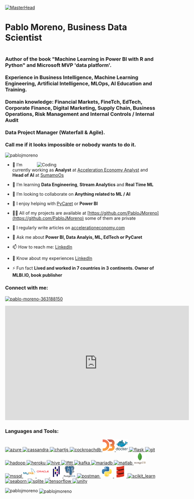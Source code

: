 [![MasterHead](https://media.giphy.com/media/3KYakglSJtPblufMLQ/giphy.gif)](mlbi.io)
<h1 align="left">Pablo Moreno, Business Data Scientist</h1>
<h3 align="left"><br>Author of the book "Machine Learning in Power BI with R and Python" and Microsoft MVP 'data platform'.</br> <br>Experience in Business Intelligence, Machine Learning Engineering, Artificial Intelligence, MLOps, AI Education and Training.</br> <br>Domain knowledge: Financial Markets, FineTch, EdTech, Corporate Finance, Digital Marketing, Supply Chain, Business Operations, Risk Management and Internal Controls / Internal Audit</br><br>Data Project Manager (Waterfall & Agile).</br><br> Call me if it looks impossible or nobody wants to do it.</br> </h3>

<p align="left"> <img src="https://komarev.com/ghpvc/?username=pablojmoreno&label=Profile%20views&color=0e75b6&style=flat" alt="pablojmoreno" /> </p>

<img align="right" alt="Coding" width="400" src="https://media.giphy.com/media/xT9IgzoKnwFNmISR8I/giphy.gif">


- 🔭 I’m currently working as **Analyst** at [Acceleration Economy Analyst](accelerationeconomy.com) and **Head of AI** at [SumamoOs](sumamoos.com)

- 🌱 I’m learning **Data Engineering**, **Stream Analytics** and **Real Time ML**

- 👯 I’m looking to collaborate on **Anything related to ML / AI**

- 🤝 I enjoy helping with [PyCaret](pycaret.org) or **Power BI**

- 👨‍💻 All of my projects are available at [https://github.com/PabloJMoreno](https://github.com/PabloJMoreno) some of them are private

- 📝 I regularly write articles on [accelerationeconomy.com](accelerationeconomy.com)

- 💬 Ask me about **Power BI, Data Analyis, ML, EdTech or PyCaret**

- 📫 How to reach me: [LinkedIn](https://www.linkedin.com/in/pablo-moreno-363188150/)

- 📄 Know about my experiences [LinkedIn](https://www.linkedin.com/in/pablo-moreno-363188150/)

- ⚡ Fun fact **Lived and worked in 7 countries in 3 continents. Owner of MLBI.IO, book publisher**

<h3 align="left">Connect with me:</h3>
<p align="left">
<a href="https://linkedin.com/in/pablo-moreno-363188150" target="blank"><img align="center" src="https://raw.githubusercontent.com/rahuldkjain/github-profile-readme-generator/master/src/images/icons/Social/linked-in-alt.svg" alt="pablo-moreno-363188150" height="30" width="40" /></a>
</p>

<iframe title="Python CVE" width="600" height="373.5" src="https://app.powerbi.com/view?r=eyJrIjoiNGJjNjYxYTYtZWI2ZC00YjM3LWE3NDQtMmMyYzhmZmJkNzAyIiwidCI6ImUzYjE5YzBlLWE2YWMtNGZjYS04YmFhLWY0MjcxY2NmNjI0ZCIsImMiOjF9" frameborder="0" allowFullScreen="true"></iframe>

<h3 align="left">Languages and Tools:</h3>
<p align="left"> <a href="https://azure.microsoft.com/en-in/" target="_blank" rel="noreferrer"> <img src="https://www.vectorlogo.zone/logos/microsoft_azure/microsoft_azure-icon.svg" alt="azure" width="40" height="40"/> </a> <a href="https://cassandra.apache.org/" target="_blank" rel="noreferrer"> <img src="https://www.vectorlogo.zone/logos/apache_cassandra/apache_cassandra-icon.svg" alt="cassandra" width="40" height="40"/> </a> <a href="https://www.chartjs.org" target="_blank" rel="noreferrer"> <img src="https://www.chartjs.org/media/logo-title.svg" alt="chartjs" width="40" height="40"/> </a> <a href="https://www.cockroachlabs.com/product/cockroachdb/" target="_blank" rel="noreferrer"> <img src="https://cdn.worldvectorlogo.com/logos/cockroachdb.svg" alt="cockroachdb" width="40" height="40"/> </a> <a href="https://d3js.org/" target="_blank" rel="noreferrer"> <img src="https://raw.githubusercontent.com/devicons/devicon/master/icons/d3js/d3js-original.svg" alt="d3js" width="40" height="40"/> </a> <a href="https://www.docker.com/" target="_blank" rel="noreferrer"> <img src="https://raw.githubusercontent.com/devicons/devicon/master/icons/docker/docker-original-wordmark.svg" alt="docker" width="40" height="40"/> </a> <a href="https://flask.palletsprojects.com/" target="_blank" rel="noreferrer"> <img src="https://www.vectorlogo.zone/logos/pocoo_flask/pocoo_flask-icon.svg" alt="flask" width="40" height="40"/> </a> <a href="https://git-scm.com/" target="_blank" rel="noreferrer"> <img src="https://www.vectorlogo.zone/logos/git-scm/git-scm-icon.svg" alt="git" width="40" height="40"/> </a> <a href="https://hadoop.apache.org/" target="_blank" rel="noreferrer"> <img src="https://www.vectorlogo.zone/logos/apache_hadoop/apache_hadoop-icon.svg" alt="hadoop" width="40" height="40"/> </a> <a href="https://heroku.com" target="_blank" rel="noreferrer"> <img src="https://www.vectorlogo.zone/logos/heroku/heroku-icon.svg" alt="heroku" width="40" height="40"/> </a> <a href="https://hive.apache.org/" target="_blank" rel="noreferrer"> <img src="https://www.vectorlogo.zone/logos/apache_hive/apache_hive-icon.svg" alt="hive" width="40" height="40"/> </a> <a href="https://ifttt.com/" target="_blank" rel="noreferrer"> <img src="https://www.vectorlogo.zone/logos/ifttt/ifttt-ar21.svg" alt="ifttt" width="40" height="40"/> </a> <a href="https://kafka.apache.org/" target="_blank" rel="noreferrer"> <img src="https://www.vectorlogo.zone/logos/apache_kafka/apache_kafka-icon.svg" alt="kafka" width="40" height="40"/> </a> <a href="https://mariadb.org/" target="_blank" rel="noreferrer"> <img src="https://www.vectorlogo.zone/logos/mariadb/mariadb-icon.svg" alt="mariadb" width="40" height="40"/> </a> <a href="https://www.mathworks.com/" target="_blank" rel="noreferrer"> <img src="https://upload.wikimedia.org/wikipedia/commons/2/21/Matlab_Logo.png" alt="matlab" width="40" height="40"/> </a> <a href="https://www.mongodb.com/" target="_blank" rel="noreferrer"> <img src="https://raw.githubusercontent.com/devicons/devicon/master/icons/mongodb/mongodb-original-wordmark.svg" alt="mongodb" width="40" height="40"/> </a> <a href="https://www.microsoft.com/en-us/sql-server" target="_blank" rel="noreferrer"> <img src="https://www.svgrepo.com/show/303229/microsoft-sql-server-logo.svg" alt="mssql" width="40" height="40"/> </a> <a href="https://www.mysql.com/" target="_blank" rel="noreferrer"> <img src="https://raw.githubusercontent.com/devicons/devicon/master/icons/mysql/mysql-original-wordmark.svg" alt="mysql" width="40" height="40"/> </a> <a href="https://www.oracle.com/" target="_blank" rel="noreferrer"> <img src="https://raw.githubusercontent.com/devicons/devicon/master/icons/oracle/oracle-original.svg" alt="oracle" width="40" height="40"/> </a> <a href="https://pandas.pydata.org/" target="_blank" rel="noreferrer"> <img src="https://raw.githubusercontent.com/devicons/devicon/2ae2a900d2f041da66e950e4d48052658d850630/icons/pandas/pandas-original.svg" alt="pandas" width="40" height="40"/> </a> <a href="https://www.postgresql.org" target="_blank" rel="noreferrer"> <img src="https://raw.githubusercontent.com/devicons/devicon/master/icons/postgresql/postgresql-original-wordmark.svg" alt="postgresql" width="40" height="40"/> </a> <a href="https://postman.com" target="_blank" rel="noreferrer"> <img src="https://www.vectorlogo.zone/logos/getpostman/getpostman-icon.svg" alt="postman" width="40" height="40"/> </a> <a href="https://www.python.org" target="_blank" rel="noreferrer"> <img src="https://raw.githubusercontent.com/devicons/devicon/master/icons/python/python-original.svg" alt="python" width="40" height="40"/> </a> <a href="https://www.scala-lang.org" target="_blank" rel="noreferrer"> <img src="https://raw.githubusercontent.com/devicons/devicon/master/icons/scala/scala-original.svg" alt="scala" width="40" height="40"/> </a> <a href="https://scikit-learn.org/" target="_blank" rel="noreferrer"> <img src="https://upload.wikimedia.org/wikipedia/commons/0/05/Scikit_learn_logo_small.svg" alt="scikit_learn" width="40" height="40"/> </a> <a href="https://seaborn.pydata.org/" target="_blank" rel="noreferrer"> <img src="https://seaborn.pydata.org/_images/logo-mark-lightbg.svg" alt="seaborn" width="40" height="40"/> </a> <a href="https://www.sqlite.org/" target="_blank" rel="noreferrer"> <img src="https://www.vectorlogo.zone/logos/sqlite/sqlite-icon.svg" alt="sqlite" width="40" height="40"/> </a> <a href="https://www.tensorflow.org" target="_blank" rel="noreferrer"> <img src="https://www.vectorlogo.zone/logos/tensorflow/tensorflow-icon.svg" alt="tensorflow" width="40" height="40"/> </a> <a href="https://unity.com/" target="_blank" rel="noreferrer"> <img src="https://www.vectorlogo.zone/logos/unity3d/unity3d-icon.svg" alt="unity" width="40" height="40"/> </a> </p>

<p><img align="left" src="https://github-readme-stats.vercel.app/api/top-langs?username=pablojmoreno&show_icons=true&locale=en&layout=compact" alt="pablojmoreno" /></p>

<p>&nbsp;<img align="center" src="https://github-readme-stats.vercel.app/api?username=pablojmoreno&show_icons=true&locale=en" alt="pablojmoreno" /></p>
